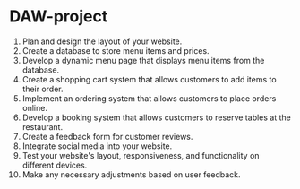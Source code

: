 # DAW-project


1. Plan and design the layout of your website.
2. Create a database to store menu items and prices.
3. Develop a dynamic menu page that displays menu items from the database.
4. Create a shopping cart system that allows customers to add items to their order.
5. Implement an ordering system that allows customers to place orders online.
6. Develop a booking system that allows customers to reserve tables at the restaurant.
7. Create a feedback form for customer reviews.
8. Integrate social media into your website.
9. Test your website's layout, responsiveness, and functionality on different devices.
10. Make any necessary adjustments based on user feedback.
